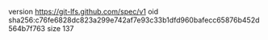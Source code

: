version https://git-lfs.github.com/spec/v1
oid sha256:c76fe6828dc823a299e742af7e93c33b1dfd960bafecc65876b452d564b7f763
size 137
